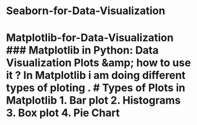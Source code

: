 # Seaborn-for-Data-Visualization
# Matplotlib-for-Data-Visualization  ### Matplotlib in Python: Data Visualization Plots &amp;amp; how to use it ?  In Matplotlib i am doing different types of ploting .  # Types of Plots in Matplotlib  1. Bar plot  2. Histograms  3. Box plot  4. Pie Chart 

